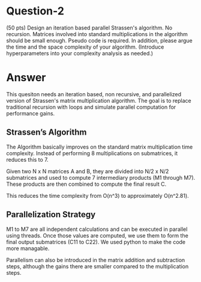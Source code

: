 # Question-2

(50 pts) Design an iteration based parallel Strassen's algorithm. No recursion. Matrices involved into standard multiplications in the algorithm should be small enough. Pseudo code is required. In addition, please argue the time and the space complexity of your algorithm. (Introduce hyperparameters into your complexity analysis as needed.)

# Answer

This quesiton needs an iteration based, non recursive, and parallelized version of Strassen's matrix multiplication algorithm. The goal is to replace traditional recursion with loops and simulate parallel computation for performance gains.

## Strassen’s Algorithm

The Algorithm basically improves on the standard matrix multiplication time complexity. Instead of performing 8 multiplications on submatrices, it reduces this to 7.

Given two N x N matrices A and B, they are divided into N/2 x N/2 submatrices and used to compute 7 intermediary products (M1 through M7). These products are then combined to compute the final result C.

This reduces the time complexity from O(n^3) to approximately O(n^2.81).

## Parallelization Strategy

M1 to M7 are all independent calculations and can be executed in parallel using threads. Once those values are computed, we use them to form the final output submatrices (C11 to C22). We used python to make the code more managable.

Parallelism can also be introduced in the matrix addition and subtraction steps, although the gains there are smaller compared to the multiplication steps.
